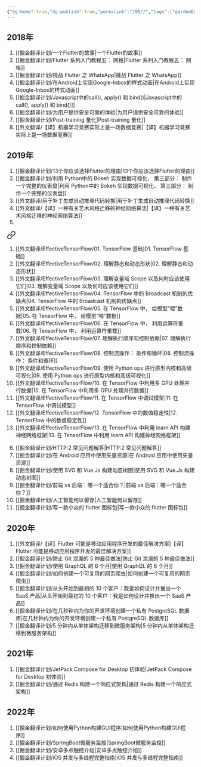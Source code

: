 ```yaml
---
{"dg-home":true,"dg-publish":true,"permalink":"/00//","tags":["gardenEntry"],"dgPassFrontmatter":true}
---
```



## 2018年
1. [[掘金翻译计划/一个Flutter的故事\|一个Flutter的故事]]
2. [[掘金翻译计划/Flutter 系列入门教程五： 网格\|Flutter 系列入门教程五： 网格]]
3. [[掘金翻译计划/挑战 Flutter 之 WhatsApp\|挑战 Flutter 之 WhatsApp]]
4. [[掘金翻译计划/在Android上实现Google-Inbox的样式动画\|在Android上实现Google-Inbox的样式动画]]
5. [[掘金翻译计划/Javascript中的call(), apply() 和 bind()\|Javascript中的call(), apply() 和 bind()]]
6. [[掘金翻译计划/为用户提供安全可靠的体验\|为用户提供安全可靠的体验]]
7. [[掘金翻译计划/Post-training 量化\|Post-training 量化]]
8. [[外文翻译/【译】机器学习竞赛实际上是一场数据竞赛\|【译】机器学习竞赛实际上是一场数据竞赛]]

## 2019年
1.  [[掘金翻译计划/13个你应该选择Flutter的理由\|13个你应该选择Flutter的理由]]
2. [[掘金翻译计划/利用 Python中的 Bokeh 实现数据可视化， 第三部分： 制作一个完整的仪表盘\|利用 Python中的 Bokeh 实现数据可视化， 第三部分： 制作一个完整的仪表盘]]
3. [[外文翻译/用于补丁生成自动推理代码转换\|用于补丁生成自动推理代码转换]]
4. [[外文翻译/【译】一种有关艺术风格迁移的神经网络算法\|【译】一种有关艺术风格迁移的神经网络算法]]
5. 
<div class="transclusion internal-embed is-loaded"><a class="markdown-embed-link" href="/00/effective-tensor-flow/" aria-label="Open link"><svg xmlns="http://www.w3.org/2000/svg" width="24" height="24" viewBox="0 0 24 24" fill="none" stroke="currentColor" stroke-width="2" stroke-linecap="round" stroke-linejoin="round" class="svg-icon lucide-link"><path d="M10 13a5 5 0 0 0 7.54.54l3-3a5 5 0 0 0-7.07-7.07l-1.72 1.71"></path><path d="M14 11a5 5 0 0 0-7.54-.54l-3 3a5 5 0 0 0 7.07 7.07l1.71-1.71"></path></svg></a><div class="markdown-embed">




1. [[外文翻译/EffectiveTensorFlow/01. TensorFlow 基础\|01. TensorFlow 基础]]
2. [[外文翻译/EffectiveTensorFlow/02. 理解静态和动态形状\|02. 理解静态和动态形状]]
3. [[外文翻译/EffectiveTensorFlow/03. 理解变量域 Scope 以及何时应该使用它们\|03. 理解变量域 Scope 以及何时应该使用它们]]
4. [[外文翻译/EffectiveTensorFlow/04. TensorFlow 中的 Broadcast 机制的优缺点\|04. TensorFlow 中的 Broadcast 机制的优缺点]]
5. [[外文翻译/EffectiveTensorFlow/05. 在 TensorFlow 中， 给模型“喂”数据\|05. 在 TensorFlow 中， 给模型“喂”数据]]
6. [[外文翻译/EffectiveTensorFlow/06. 在 TensorFlow 中， 利用运算符重载\|06. 在 TensorFlow 中， 利用运算符重载]]
7. [[外文翻译/EffectiveTensorFlow/07. 理解执行顺序和控制依赖\|07. 理解执行顺序和控制依赖]]
8. [[外文翻译/EffectiveTensorFlow/08. 控制流操作： 条件和循环\|08. 控制流操作： 条件和循环]]
9. [[外文翻译/EffectiveTensorFlow/09. 使用 Python ops 进行原型内核和高级可视化\|09. 使用 Python ops 进行原型内核和高级可视化]]
10. [[外文翻译/EffectiveTensorFlow/10. 在 TensorFlow 中利用多 GPU 处理并行数据\|10. 在 TensorFlow 中利用多 GPU 处理并行数据]]
11. [[外文翻译/EffectiveTensorFlow/11. 在 TensorFlow 中调试模型\|11. 在 TensorFlow 中调试模型]]
12. [[外文翻译/EffectiveTensorFlow/12. TensorFlow 中的数值稳定性\|12. TensorFlow 中的数值稳定性]]
13. [[外文翻译/EffectiveTensorFlow/13. 在 TensorFlow 中利用 learn API 构建神经网络框架\|13. 在 TensorFlow 中利用 learn API 构建神经网络框架]]

</div></div>

6. [[掘金翻译计划/HTTP:2 常见问题解答\|HTTP:2 常见问题解答]]
7. [[掘金翻译计划/在 Android 应用中使用矢量资源\|在 Android 应用中使用矢量资源]]
8. [[掘金翻译计划/使用 SVG 和 Vue.Js 构建动态树图\|使用 SVG 和 Vue.Js 构建动态树图]]
9. [[掘金翻译计划/前端 vs 后端：哪一个适合你？\|前端 vs 后端：哪一个适合你？]]
10. [[掘金翻译计划/人工智能何以留存\|人工智能何以留存]]
11. [[掘金翻译计划/写一款小众的 flutter 图标包\|写一款小众的 flutter 图标包]]

## 2020年
1. [[外文翻译/【译】Flutter 可能是移动应用程序开发的最佳解决方案\|【译】Flutter 可能是移动应用程序开发的最佳解决方案]]
2. [[掘金翻译计划/防止 Git 泄漏的 5 种最佳做法\|防止 Git 泄漏的 5 种最佳做法]]
3. [[掘金翻译计划/使用 GraphQL 的 6 个月\|使用 GraphQL 的 6 个月]]
4. [[掘金翻译计划/如何创建一个可复用的网页爬虫\|如何创建一个可复用的网页爬虫]]
5. [[掘金翻译计划/从头开始到最初的 10 个客户：我是如何设计并推出一个 SaaS 产品\|从头开始到最初的 10 个客户：我是如何设计并推出一个 SaaS 产品]]
6. [[掘金翻译计划/在几秒钟内为你的开发环境创建一个私有 PostgreSQL 数据库\|在几秒钟内为你的开发环境创建一个私有 PostgreSQL 数据库]]
7. [[掘金翻译计划/5 分钟内从单体架构迁移到微服务架构\|5 分钟内从单体架构迁移到微服务架构]]


## 2021年
1. [[掘金翻译计划/JetPack Compose for Desktop 初体验\|JetPack Compose for Desktop 初体验]]
2. [[掘金翻译计划/通过 Redis 构建一个响应式架构\|通过 Redis 构建一个响应式架构]]

## 2022年
1. [[掘金翻译计划/如何使用Python构建GUI程序\|如何使用Python构建GUI程序]]
2. [[掘金翻译计划/SpringBoot微服务监控\|SpringBoot微服务监控]]
3. [[掘金翻译计划/安卓多点触控介绍\|安卓多点触控介绍]]
4. [[掘金翻译计划/iOS 并发与多线程完整指南\|iOS 并发与多线程完整指南]]